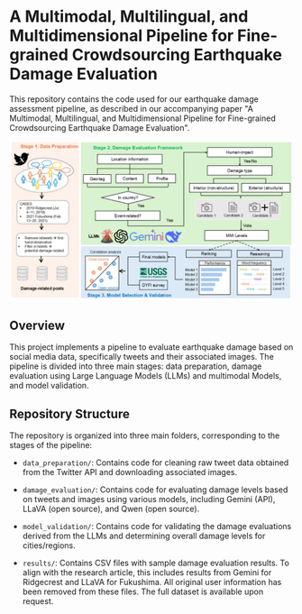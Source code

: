 # A Multimodal, Multilingual, and Multidimensional Pipeline for Fine-grained Crowdsourcing Earthquake Damage Evaluation

This repository contains the code used for our earthquake damage assessment pipeline, as described in our accompanying paper "A Multimodal, Multilingual, and Multidimensional Pipeline for Fine-grained Crowdsourcing Earthquake Damage Evaluation".

![Framework](images/framework.png)


## Overview

This project implements a pipeline to evaluate earthquake damage based on social media data, specifically tweets and their associated images. The pipeline is divided into three main stages: data preparation, damage evaluation using Large Language Models (LLMs) and multimodal Models, and model validation.

## Repository Structure

The repository is organized into three main folders, corresponding to the stages of the pipeline:

* `data_preparation/`: Contains code for cleaning raw tweet data obtained from the Twitter API and downloading associated images.
* `damage_evaluation/`: Contains code for evaluating damage levels based on tweets and images using various models, including Gemini (API), LLaVA (open source), and Qwen (open source).
* `model_validation/`: Contains code for validating the damage evaluations derived from the LLMs and determining overall damage levels for cities/regions.

* `results/`: Contains CSV files with sample damage evaluation results. To align with the research article, this includes results from Gemini for Ridgecrest and LLaVA for Fukushima. All original user information has been removed from these files. The full dataset is available upon request.